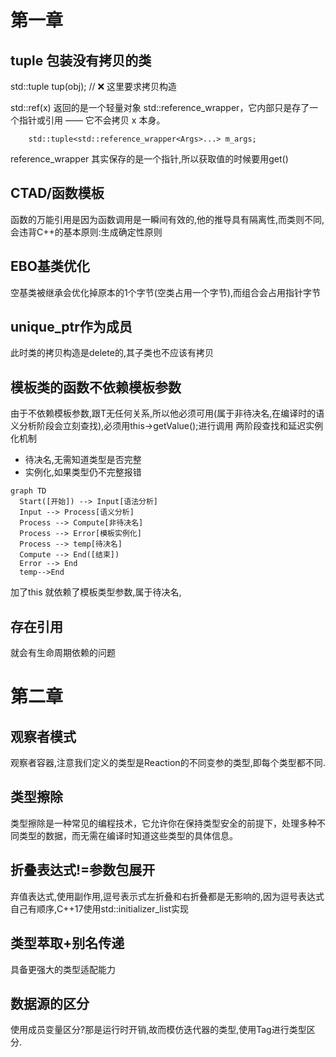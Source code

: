 # 第一章
## tuple 包装没有拷贝的类
std::tuple<MyClass> tup(obj);  // ❌ 这里要求拷贝构造

std::ref(x) 返回的是一个轻量对象 std::reference_wrapper<T>，它内部只是存了一个指针或引用 —— 它不会拷贝 x 本身。
```
    std::tuple<std::reference_wrapper<Args>...> m_args;
```
reference_wrapper 其实保存的是一个指针,所以获取值的时候要用get()

## CTAD/函数模板
函数的万能引用是因为函数调用是一瞬间有效的,他的推导具有隔离性,而类则不同,会违背C++的基本原则:生成确定性原则

## EBO基类优化
空基类被继承会优化掉原本的1个字节(空类占用一个字节),而组合会占用指针字节

## unique_ptr作为成员
此时类的拷贝构造是delete的,其子类也不应该有拷贝

## 模板类的函数不依赖模板参数
由于不依赖模板参数,跟T无任何关系,所以他必须可用(属于非待决名,在编译时的语义分析阶段会立刻查找),必须用this->getValue();进行调用
两阶段查找和延迟实例化机制
- 待决名,无需知道类型是否完整
- 实例化,如果类型仍不完整报错

```mermaid
graph TD
  Start([开始]) --> Input[语法分析]
  Input --> Process[语义分析]
  Process --> Compute[非待决名]
  Process --> Error[模板实例化]
  Process --> temp[待决名]
  Compute --> End([结束])
  Error --> End
  temp-->End
```
加了this 就依赖了模板类型参数,属于待决名,

## 存在引用
就会有生命周期依赖的问题

# 第二章
## 观察者模式
观察者容器,注意我们定义的类型是Reaction的不同变参的类型,即每个类型都不同.

## 类型擦除
类型擦除是一种常见的编程技术，它允许你在保持类型安全的前提下，处理多种不同类型的数据，而无需在编译时知道这些类型的具体信息。

## 折叠表达式!=参数包展开
弃值表达式,使用副作用,逗号表示式左折叠和右折叠都是无影响的,因为逗号表达式自己有顺序,C++17使用std::initializer_list实现

## 类型萃取+别名传递
具备更强大的类型适配能力

## 数据源的区分
使用成员变量区分?那是运行时开销,故而模仿迭代器的类型,使用Tag进行类型区分.
